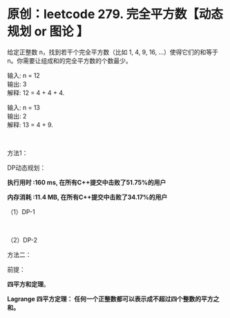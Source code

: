 # 原创：leetcode 279. 完全平方数【动态规划 or 图论 】

给定正整数 n，找到若干个完全平方数（比如 1, 4, 9, 16, ...）使得它们的和等于 n。你需要让组成和的完全平方数的个数最少。

> 
<p>输入: n = 12<br/>
输出: 3 <br/>
解释: 12 = 4 + 4 + 4.</p>


> 
<p>输入: n = 13<br/>
输出: 2<br/>
解释: 13 = 4 + 9.</p>


 

方法1：

DP动态规划：

**执行用时 :160 ms, 在所有C++提交中击败了51.75%的用户**

**内存消耗 :11.4 MB, 在所有C++提交中击败了34.17%的用户**

（1）DP-1

 

（2）DP-2

方法二：

前提：

**四平方和定理**。

> 
**Lagrange 四平方定理： 任何一个正整数都可以表示成不超过四个整数的平方之和。**


 
